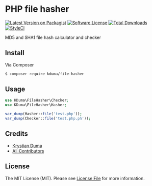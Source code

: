 # PHP file hasher

[![Latest Version on Packagist][ico-version]][link-packagist]
[![Software License][ico-license]](LICENSE.md)
[![Total Downloads][ico-downloads]][link-downloads]
[![StyleCI](https://styleci.io/repos/75410955/shield?branch=master)](https://styleci.io/repos/75410955)

MD5 and SHA1 file hash calculator and checker

## Install

Via Composer

``` bash
$ composer require kduma/file-hasher
```

## Usage

``` php
use KDuma\FileHasher\Checker;
use KDuma\FileHasher\Hasher;

var_dump(Hasher::file('test.php'));
var_dump(Checker::file('test.php.ph'));
```

## Credits

- [Krystian Duma][link-author]
- [All Contributors][link-contributors]

## License

The MIT License (MIT). Please see [License File](LICENSE.md) for more information.

[ico-version]: https://img.shields.io/packagist/v/kduma/file-hasher.svg?style=flat-square
[ico-license]: https://img.shields.io/badge/license-MIT-brightgreen.svg?style=flat-square
[ico-downloads]: https://img.shields.io/packagist/dt/kduma/file-hasher.svg?style=flat-square

[link-packagist]: https://packagist.org/packages/kduma/file-hasher
[link-downloads]: https://packagist.org/packages/kduma/file-hasher
[link-author]: https://github.com/kduma
[link-contributors]: ../../contributors